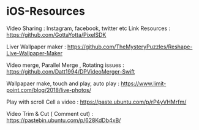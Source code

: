 # iOS-Resources

Video Sharing : Instagram, facebook, twitter etc
Link Resources : https://github.com/GottaYotta/PixelSDK

Liver Wallpaper maker : https://github.com/TheMysteryPuzzles/Reshape-Live-Wallpaper-Maker

Video merge, Parallel Merge , Rotating issues : https://github.com/Datt1994/DPVideoMerger-Swift

Wallpapaer make, touch and play, auto play : https://www.limit-point.com/blog/2018/live-photos/

Play with scroll Cell a video : https://paste.ubuntu.com/p/rP4yVHMrfm/

Video Trim & Cut ( Comment cut) : https://pastebin.ubuntu.com/p/628KdDb4xB/
